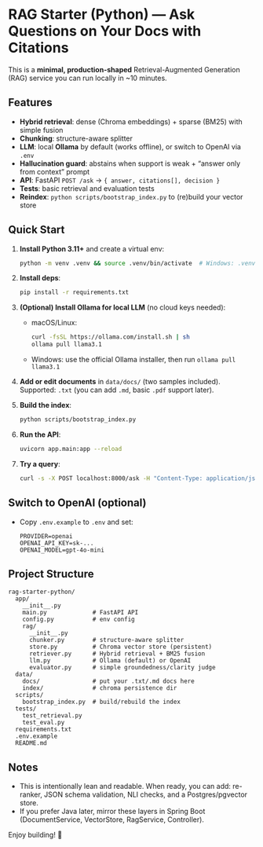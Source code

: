 # RAG Starter (Python) — Ask Questions on Your Docs with Citations

This is a **minimal, production-shaped** Retrieval-Augmented Generation (RAG) service you can run locally in ~10 minutes.

## Features
- **Hybrid retrieval**: dense (Chroma embeddings) + sparse (BM25) with simple fusion
- **Chunking**: structure-aware splitter
- **LLM**: local **Ollama** by default (works offline), or switch to OpenAI via `.env`
- **Hallucination guard**: abstains when support is weak + “answer only from context” prompt
- **API**: FastAPI `POST /ask` → `{ answer, citations[], decision }`
- **Tests**: basic retrieval and evaluation tests
- **Reindex**: `python scripts/bootstrap_index.py` to (re)build your vector store

## Quick Start
1. **Install Python 3.11+** and create a virtual env:
   ```bash
   python -m venv .venv && source .venv/bin/activate  # Windows: .venv\Scripts\activate
   ```

2. **Install deps**:
   ```bash
   pip install -r requirements.txt
   ```

3. **(Optional) Install Ollama for local LLM** (no cloud keys needed):
   - macOS/Linux:
     ```bash
     curl -fsSL https://ollama.com/install.sh | sh
     ollama pull llama3.1
     ```
   - Windows: use the official Ollama installer, then run `ollama pull llama3.1`

4. **Add or edit documents** in `data/docs/` (two samples included). Supported: `.txt` (you can add `.md`, basic `.pdf` support later).

5. **Build the index**:
   ```bash
   python scripts/bootstrap_index.py
   ```

6. **Run the API**:
   ```bash
   uvicorn app.main:app --reload
   ```

7. **Try a query**:
   ```bash
   curl -s -X POST localhost:8000/ask -H "Content-Type: application/json" -d '{"question": "What is the renewal grace period?"}' | jq
   ```

## Switch to OpenAI (optional)
- Copy `.env.example` to `.env` and set:
  ```
  PROVIDER=openai
  OPENAI_API_KEY=sk-...
  OPENAI_MODEL=gpt-4o-mini
  ```

## Project Structure
```
rag-starter-python/
  app/
    __init__.py
    main.py             # FastAPI API
    config.py           # env config
    rag/
      __init__.py
      chunker.py        # structure-aware splitter
      store.py          # Chroma vector store (persistent)
      retriever.py      # Hybrid retrieval + BM25 fusion
      llm.py            # Ollama (default) or OpenAI
      evaluator.py      # simple groundedness/clarity judge
  data/
    docs/               # put your .txt/.md docs here
    index/              # chroma persistence dir
  scripts/
    bootstrap_index.py  # build/rebuild the index
  tests/
    test_retrieval.py
    test_eval.py
  requirements.txt
  .env.example
  README.md
```

## Notes
- This is intentionally lean and readable. When ready, you can add: re-ranker, JSON schema validation, NLI checks, and a Postgres/pgvector store.
- If you prefer Java later, mirror these layers in Spring Boot (DocumentService, VectorStore, RagService, Controller).

Enjoy building! 🚀
